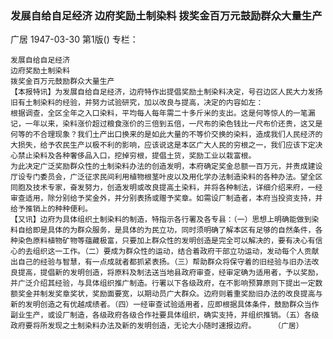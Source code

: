 ### 发展自给自足经济  边府奖励土制染料  拨奖金百万元鼓励群众大量生产
广居
1947-03-30
第1版()
专栏：

    发展自给自足经济
    边府奖励土制染料
    拨奖金百万元鼓励群众大量生产
    【本报特讯】为发展自给自足经济，边府特作出提倡奖励土制染料决定，号召边区人民大力发扬旧有土制染料的经验，并努力试验研究，加以改良与提高，决定的内容如左：
    根据调查，全区全年之入口染料，平均每人每年需二十多斤米的支出。这是何等惊人的一笔漏记，一年以来，染料涨价超过粮食涨价的三倍到五倍，一尺布的染色钱比一尺布价还贵，这又是何等的不合理现象？我们土产出口换来的是如此大量的不等价交换的染料，造成我们人民经济的大损失，给予农民生产以极不利的影响，应该说这是本区广大人民的穷根之一，我们应该下定决心禁止染料及各种奢侈品入口，挖掉穷根，提倡土货，奖励工业以栽富根。
    为此决定广泛奖励群众性的土制染料办法的创造发明，本府确定奖金总额一百万元，并责成建设厅设专门委员会，广泛征求民间利用植物根茎叶皮以及用化学办法制造染料的各种办法。望全区同胞及技术专家，奋发努力，创造发明或改良提高土染料，并将各种制法，详细介绍来府，一经审查适用，除分别给予奖金外，并分别表扬或赠予奖章。如需设厂制造者，本府当投资支持，并给予推销上的种种便利。
    【又讯】边府为具体组织土制染料的制造，特指示各行署及各专县：（一）思想上明确能做到染料自给即是具体的为群众服务，是具体的为民立功，同时须明确了解本区有足够的自然条件，各种染色原料植物矿物等蕴藏极富，只要加上群众性的发明创造是完全可以解决的，要有决心有信心的去组织这一工作。（二）要成为群众性的运动，结合着政府干部立功运动，发动每个人贡献出自己的经验与智慧，有一点成就者都抓紧表扬。（三）帮助群众将保守着的旧经验与旧办法改良提高，提倡新的发明创造，将原料及制法送当地县政府审查，经审定确为适用者，予以奖励，并广泛介绍其经验，与具体组织推广制造。行署以下各级政府，在不影响预算原则下提出一定数额奖金并制发奖章奖状，奖励面要宽，以期动员广大群众。边府则着重奖励旧办法的改良提高与新的发明创造之有优越成绩者。（四）一经审查试验适用者，应即根据具体条件，鼓励群众当作副业生产，或设厂制造，各级政府各级合作社要具体组织，确实支持，并组织推销。（五）各级政府要将所发现之土制染料办法及新的发明创造，无论大小随时速报边府。    （广居）
